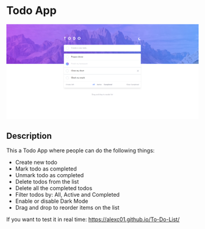 # Todo App
![](src/images/Screenshot.png)

## Description

This a Todo App where people can do the following things:

- Create new todo
- Mark todo as completed
- Unmark todo as completed
- Delete todos from the list
- Delete all the completed todos
- Filter todos by: All, Active and Completed
- Enable or disable Dark Mode
- Drag and drop to reorder items on the list

If you want to test it in real time: https://alexc01.github.io/To-Do-List/